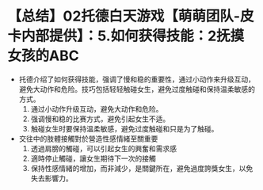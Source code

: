 # 【总结】02托德白天游戏【萌萌团队-皮卡内部提供】：5.如何获得技能：2抚摸女孩的ABC

-   托德介绍了如何获得技能，强调了慢和稳的重要性，通过小动作来升级互动，避免大动作和危险。技巧包括轻轻触碰女生，避免过度触碰和保持温柔敏感的方式。
    1.  通过小动作升级互动，避免大动作和危险。
    2.  强调慢和稳的比赛方式，避免引起女生不适。
    3.  触碰女生时要保持温柔敏感，避免过度触碰和只是为了触碰。
-   交往中的肢體接觸對於營造性感情緒至關重要
    1.  透過肩膀的觸碰，可以引起女生的興奮和需求感
    2.  適時停止觸碰，讓女生期待下一次的接觸
    3.  保持性感情緒的增加，而非減少，是關鍵所在，避免過度誇獎女生，以免失去影響力。